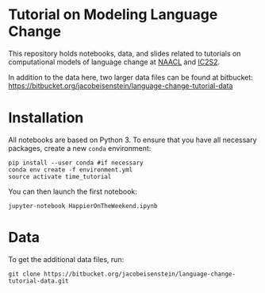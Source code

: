 Tutorial on Modeling Language Change
============

This repository holds notebooks, data, and slides related to tutorials on computational models of language change at [NAACL](https://naacl2019.org/program/tutorials/) and [IC2S2](https://2019.ic2s2.org/tutorials/).

In addition to the data here, two larger data files can be found at bitbucket: https://bitbucket.org/jacobeisenstein/language-change-tutorial-data

# Installation

All notebooks are based on Python 3. To ensure that you have all necessary packages, create a new `conda` environment:

```
pip install --user conda #if necessary
conda env create -f environment.yml
source activate time_tutorial
```

You can then launch the first notebook:

```
jupyter-notebook HappierOnTheWeekend.ipynb
```

# Data

To get the additional data files, run:

```
git clone https://bitbucket.org/jacobeisenstein/language-change-tutorial-data.git
```
